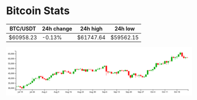# Bitcoin Stats

BTC/USDT|24h change|24h high|24h low|
|---|---|---|---|
|$60958.23|-0.13%|$61747.64|$59562.15|

<img src="./chart.svg">
